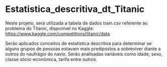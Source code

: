 # Estatistica_descritiva_dt_Titanic

Neste projeto, será utilizada a tabela de dados train.csv referente ao problema do Titanic, disponível no Kaggle:
https://www.kaggle.com/competitions/titanic/data

Serão aplicados conceitos de estatística descritiva para determinar se alguns grupos de pessoas estavam mais predipostos a sobreviver diante a outros do naufrágio do navio. Serão analisadas variáveis como idade, sexo, classe sócio-econômica, tarifa entre outros.
